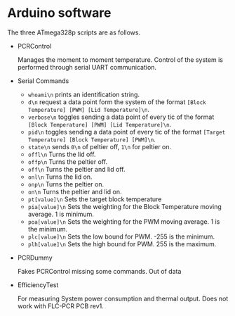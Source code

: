 # Arduino software

The three ATmega328p scripts are as follows.

- PCRControl

  Manages the moment to moment temperature. Control of the system is performed through serial UART communication.

- Serial Commands

  - `whoami\n` prints an identification string.
  - `d\n` request a data point form the system of the format `[Block Temperature] [PWM] [Lid Temperature]\n`.
  - `verbose\n` toggles sending a data point of every tic of the format `[Block Temperature] [PWM] [Lid Temperature]\n`.
  - `pid\n` toggles sending a data point of every tic of the format `[Target Temperature] [Block Temperature] [PWM]\n`.
  - `state\n` sends `0\n` of peltier off, `1\n` for peltier on.
  - `offl\n` Turns the lid off.
  - `offp\n` Turns the peltier off.
  - `off\n` Turns the peltier and lid off.
  - `onl\n` Turns the lid on.
  - `onp\n` Turns the peltier on.
  - `on\n` Turns the peltier and lid on.
  - `pt[value]\n` Sets the target block temperature
  - `pia[value]\n` Sets the weighting for the Block Temperature moving average. 1 is minimum.
  - `poa[value]\n` Sets the weighting for the PWM moving average. 1 is the minimum.
  - `plc[value]\n` Sets the low bound for PWM. -255 is the minimum.
  - `plh[value]\n` Sets the high bound for PWM. 255 is the maximum.

- PCRDummy

  Fakes PCRControl missing some commands. Out of data

- EfficiencyTest

  For measuring System power consumption and thermal output. Does not work with FLC-PCR PCB rev1.
